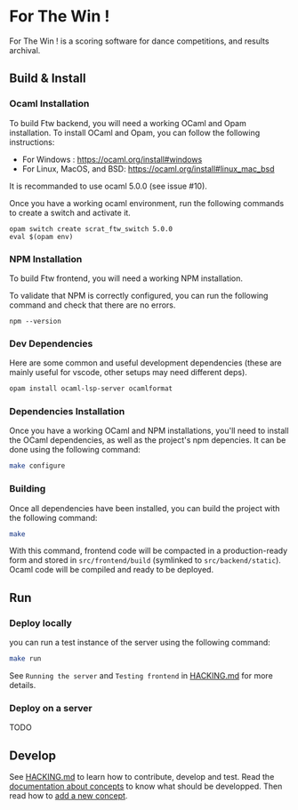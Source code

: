 For The Win !
=============

For The Win ! is a scoring software for dance competitions, and results archival.


Build & Install
---------------

### Ocaml Installation

To build Ftw backend, you will need a working OCaml and Opam installation. To install
OCaml and Opam, you can follow the following instructions:

- For Windows : https://ocaml.org/install#windows
- For Linux, MacOS, and BSD: https://ocaml.org/install#linux_mac_bsd

It is recommanded to use ocaml 5.0.0 (see issue #10).

Once you have a working ocaml environment,
run the following commands to create a switch and activate it.
```
opam switch create scrat_ftw_switch 5.0.0
eval $(opam env)
```

### NPM Installation

To build Ftw frontend, you will need a working NPM installation.

To validate that NPM is correctly configured, you can run the following command and check that there are no errors.
```
npm --version
```

### Dev Dependencies

Here are some common and useful development dependencies (these are mainly useful for vscode, other setups may need different deps).

```sh
opam install ocaml-lsp-server ocamlformat
```


### Dependencies Installation

Once you have a working OCaml and NPM installations, you'll need to install
the OCaml dependencies, as well as the project's npm depencies.
It can be done using the following command:
```sh
make configure
```

### Building

Once all dependencies have been installed, you can build the project with the
following command:

```sh
make
```

With this command, frontend code will be compacted in a production-ready form
and stored in `src/frontend/build` (symlinked to `src/backend/static`).
Ocaml code will be compiled and ready to be deployed.

Run
---

### Deploy locally

you can run a test instance of the server using the following command:

```sh
make run
```

See `Running the server` and `Testing frontend` in [HACKING.md](HACKING.md) for more details.


### Deploy on a server

TODO

Develop
-------

See [HACKING.md](HACKING.md) to learn how to contribute, develop and test.
Read the [documentation about concepts](doc/concepts.md) to know what should be developped.
Then read how to [add a new concept](doc/coding_a_concept.md).
